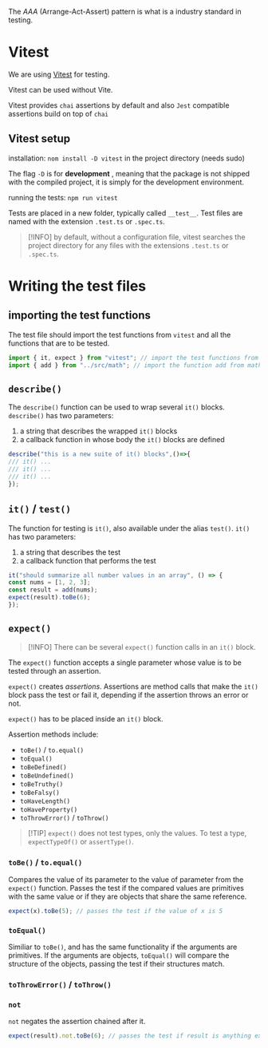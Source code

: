 The *AAA* (Arrange-Act-Assert) pattern is what is a industry standard in testing. 

# Vitest

We are using [Vitest](https://vitest.dev/) for testing. 

Vitest can be used without Vite.

Vitest provides `chai` assertions by default and also `Jest` compatible assertions build on top of `chai`

## Vitest setup

installation:
`nom install -D vitest` in the project directory (needs sudo)

The flag `-D` is for **development** , meaning that the package is not shipped with the compiled project, it is simply for the development environment.

running the tests:
`npm run vitest`

Tests are placed in a new folder, typically called `__test__`.
Test files are named with the extension `.test.ts` or `.spec.ts`.

>[!INFO] by default, without a configuration file, vitest searches the project directory for any files with the extensions `.test.ts` or `.spec.ts`.
>
# Writing the test files

## importing the test functions

The test file should import the test functions from `vitest` and all the functions that are to be tested. 

```ts
import { it, expect } from "vitest"; // import the test functions from vitest
import { add } from "../src/math"; // import the function add from math.ts to test it
```

## `describe()`

The `describe()` function can be used to wrap several `it()` blocks.
`describe()` has two parameters:
1.  a string that describes the wrapped `it()` blocks
2.  a callback function in whose body the `it()` blocks are defined

 ```ts
describe("this is a new suite of it() blocks",()=>{
/// it() ...
/// it() ...
/// it() ...
});
```

## `it()` / `test()`

The function for testing is `it()`, also available under the alias `test()`.
`it()` has two parameters:
1.  a string that describes the test
2. a callback function that performs the test

```ts
it("should summarize all number values in an array", () => {
const nums = [1, 2, 3];
const result = add(nums);
expect(result).toBe(6);
});
```


## `expect()`

>[!INFO] There can be several `expect()` function calls in an `it()` block.

The `expect()` function accepts a single parameter whose value is to be tested through an assertion.  

`expect()` creates *assertions*. Assertions are method calls that make the `it()` block pass the test or fail it, depending if the assertion throws an error or not.

`expect()` has to be placed inside an `it()` block.

Assertion methods include:

- `toBe()` /  `to.equal()`
- `toEqual()`
- `toBeDefined()`
- `toBeUndefined()`
- `toBeTruthy()`
- `toBeFalsy()`
- `toHaveLength()`
- `toHaveProperty()`
- `toThrowError()` /  `toThrow()`

>[!TIP] `expect()` does not test types, only the values. To test a type, `expectTypeOf()` or `assertType()`.

### `toBe()` /  `to.equal()`

Compares the value of its parameter to the value of parameter from the `expect()` function. Passes the test if the compared values are primitives with the same value or if they are objects  that share the same reference.

```ts
expect(x).toBe(5); // passes the test if the value of x is 5
```

### `toEqual()`

Similiar to `toBe()`, and has the same functionality if the arguments are primitives.
If the arguments are objects, `toEqual()` will compare the structure of the objects, passing the test if their structures match.

### `toThrowError()` /  `toThrow()`


### `not`

`not` negates the assertion chained after it.

```ts
expect(result).not.toBe(6); // passes the test if result is anything except 6
```